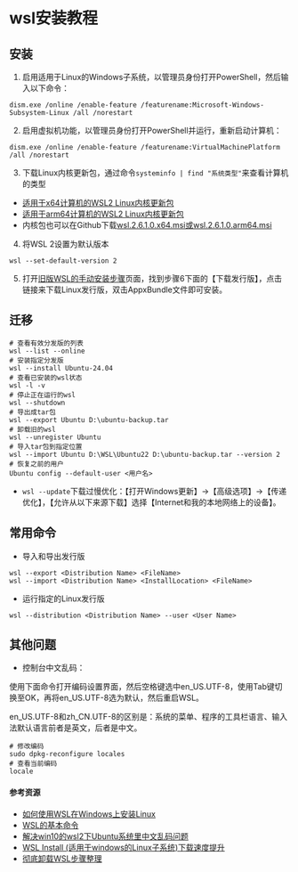 # wsl安装教程

## 安装

1. 启用适用于Linux的Windows子系统，以管理员身份打开PowerShell，然后输入以下命令：

```
dism.exe /online /enable-feature /featurename:Microsoft-Windows-Subsystem-Linux /all /norestart
```

2. 启用虚拟机功能，以管理员身份打开PowerShell并运行，重新启动计算机：

```
dism.exe /online /enable-feature /featurename:VirtualMachinePlatform /all /norestart
```

3. 下载Linux内核更新包，通过命令`systeminfo | find "系统类型"`来查看计算机的类型

- [适用于x64计算机的WSL2 Linux内核更新包](https://wslstorestorage.blob.core.windows.net/wslblob/wsl_update_x64.msi)
- [适用于arm64计算机的WSL2 Linux内核更新包](https://wslstorestorage.blob.core.windows.net/wslblob/wsl_update_arm64.msi)
- 内核包也可以在Github下载[wsl.2.6.1.0.x64.msi或wsl.2.6.1.0.arm64.msi](https://github.com/microsoft/WSL/releases)

4. 将WSL 2设置为默认版本

```
wsl --set-default-version 2
```

5. 打开[旧版WSL的手动安装步骤](https://learn.microsoft.com/zh-cn/windows/wsl/install-manual)页面，找到步骤6下面的【下载发行版】，点击链接来下载Linux发行版，双击AppxBundle文件即可安装。

## 迁移

```
# 查看有效分发版的列表
wsl --list --online
# 安装指定分发版
wsl --install Ubuntu-24.04
# 查看已安装的wsl状态
wsl -l -v
# 停止正在运行的wsl
wsl --shutdown
# 导出成tar包
wsl --export Ubuntu D:\ubuntu-backup.tar
# 卸载旧的wsl
wsl --unregister Ubuntu
# 导入tar包到指定位置
wsl --import Ubuntu D:\WSL\Ubuntu22 D:\ubuntu-backup.tar --version 2
# 恢复之前的用户
Ubuntu config --default-user <用户名>
```

- `wsl --update`下载过慢优化：【打开Windows更新】->【高级选项】->【传递优化】，【允许从以下来源下载】选择【Internet和我的本地网络上的设备】。

## 常用命令

- 导入和导出发行版

```
wsl --export <Distribution Name> <FileName>
wsl --import <Distribution Name> <InstallLocation> <FileName>
```

- 运行指定的Linux发行版

```
wsl --distribution <Distribution Name> --user <User Name>
```

## 其他问题

- 控制台中文乱码：

使用下面命令打开编码设置界面，然后空格键选中en_US.UTF-8，使用Tab键切换至OK，再将en_US.UTF-8选为默认，然后重启WSL。

en_US.UTF-8和zh_CN.UTF-8的区别是：系统的菜单、程序的工具栏语言、输入法默认语言前者是英文，后者是中文。

```
# 修改编码
sudo dpkg-reconfigure locales
# 查看当前编码
locale
```

#### 参考资源

- [如何使用WSL在Windows上安装Linux](https://learn.microsoft.com/zh-cn/windows/wsl/install)
- [WSL的基本命令](https://learn.microsoft.com/zh-cn/windows/wsl/basic-commands)
- [解决win10的wsl2下Ubuntu系统里中文乱码问题](https://blog.csdn.net/weixin_39246554/article/details/123487843)
- [WSL Install (适用于windows的Linux子系统)下载速度提升](https://www.bilibili.com/opus/989978313838559256)
- [彻底卸载WSL步骤整理](https://zhuanlan.zhihu.com/p/1955953998516446643)
